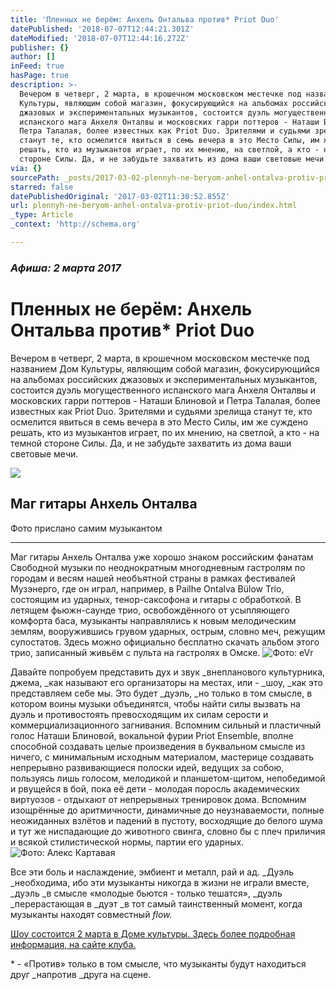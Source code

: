 ```yaml
---
title: 'Пленных не берём: Анхель Онтальва против* Priot Duo'
datePublished: '2018-07-07T12:44:21.301Z'
dateModified: '2018-07-07T12:44:16.272Z'
publisher: {}
author: []
inFeed: true
hasPage: true
description: >-
  Вечером в четверг, 2 марта, в крошечном московском местечке под названием Дом
  Культуры, являющим собой магазин, фокусирующийся на альбомах российских
  джазовых и экспериментальных музыкантов, состоится дуэль могущественного
  испанского мага Анхеля Онталвы и московских гарри поттеров - Наташи Блиновой и
  Петра Талалая, более известных как Priot Duo. Зрителями и судьями зрелища
  станут те, кто осмелится явиться в семь вечера в это Место Силы, им же суждено
  решать, кто из музыкантов играет, по их мнению, на светлой, а кто - на темной
  стороне Силы. Да, и не забудьте захватить из дома ваши световые мечи.
via: {}
sourcePath: _posts/2017-03-02-plennyh-ne-beryom-anhel-ontalva-protiv-priot-duo.md
starred: false
datePublishedOriginal: '2017-03-02T11:30:52.855Z'
url: plennyh-ne-beryom-anhel-ontalva-protiv-priot-duo/index.html
_type: Article
_context: 'http://schema.org'

---
```

### _Афиша: 2 марта 2017_

# Пленных не берём: Анхель Онтальва против\* Priot Duo

Вечером в четверг, 2 марта, в крошечном московском местечке под названием Дом Культуры, являющим собой магазин, фокусирующийся на альбомах российских джазовых и экспериментальных музыкантов, состоится дуэль могущественного испанского мага Анхеля Онталвы и московских гарри поттеров - Наташи Блиновой и Петра Талалая, более известных как Priot Duo. Зрителями и судьями зрелища станут те, кто осмелится явиться в семь вечера в это Место Силы, им же суждено решать, кто из музыкантов играет, по их мнению, на светлой, а кто - на темной стороне Силы. Да, и не забудьте захватить из дома ваши световые мечи.

<article style=""><img src="https://the-grid-user-content.s3-us-west-2.amazonaws.com/0e710976-c677-480a-9761-b9e179daf039.jpg" /><h1>Маг гитары Анхель Онталва</h1><p>Фото прислано самим музыкантом</p></article>

---

Маг гитары Анхель Онталва уже хорошо знаком российским фанатам Свободной музыки по неоднократным многодневным гастролям по городам и весям нашей необъятной страны в рамках фестивалей Музэнерго, где он играл, например, в Pailhe Ontalva Bülow Trio, состоящим из ударных, тенор-саксофона и гитары с обработкой. В летящем фьюжн-саунде трио, освобождённого от усыпляющего комфорта баса, музыканты направлялись к новым мелодическим землям, вооружившись грувом ударных, острым, словно меч, режущим супостатов. Здесь можно официально бесплатно скачать альбом этого трио, записанный живьём с пульта на гастролях в Омске.
![Фото: eVr](https://the-grid-user-content.s3-us-west-2.amazonaws.com/e7fd10b8-5aa9-4f97-aa82-2cdf97333140.jpg)

Давайте попробуем представить дух и звук _внепланового культурника, джема, _как называют его организаторы на местах, или - _шоу, _как это представляем себе мы. Это будет _дуэль, _но только в том смысле, в котором воины музыки объединятся, чтобы найти силы вызвать на дуэль и противостоять превосходящим их силам серости и коммерциализационного загнивания. Вспомним сильный и пластичный голос Наташи Блиновой, вокальной фурии Priot Ensemble, вполне способной создавать целые произведения в буквальном смысле из ничего, с минимальным исходным материалом, мастерице создавать непрерывно развивающиеся полоски идей, ведущих за собою, пользуясь лишь голосом, мелодикой и планшетом-щитом, непобедимой и рвущейся в бой, пока её дети - молодая поросль академических виртуозов - отдыхают от непрерывных тренировок дома. Вспомним изощрённые до аритмичности, динамичные до неузнаваемости, полные неожиданных взлётов и падений в пустоту, восходящие до белого шума и тут же ниспадающие до животного свинга, словно бы с плеч приличия и всякой стилистической нормы, партии его ударных.
![Фото: Алекс Картавая](https://the-grid-user-content.s3-us-west-2.amazonaws.com/0258447e-01f8-4686-8c25-31fc15635203.jpg)

Все эти боль и наслаждение, эмбиент и металл, рай и ад. _Дуэль _необходима, ибо эти музыканты никогда в жизни не играли вместе, _дуэль _в смысле «молодые бьются - только тешатся», _дуэль _перерастающая в _дуэт _в тот самый таинственный момент, когда музыканты находят совместный _flow._

[Шоу состоится 2 марта в Доме культуры. Здесь более подробная информация, на сайте клуба.][0]

\* - «Против» только в том смысле, что музыканты будут находиться друг _напротив _друга на сцене.

[0]: http://www.domkultury.su/meetings.php?meetingid=339 "Angel Ontalva and Friends"